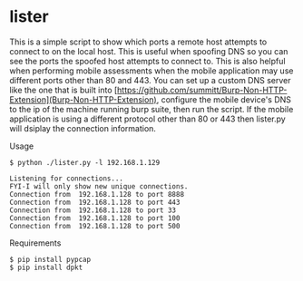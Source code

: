 # lister
This is a simple script to show which ports a remote host attempts to connect to on the local host. This is useful when spoofing DNS so you can see the ports the spoofed host attempts to connect to. This is also helpful when performing mobile assessments when the mobile application may use different ports other than 80 and 443. You can set up a custom DNS server like the one that is built into [https://github.com/summitt/Burp-Non-HTTP-Extension](Burp-Non-HTTP-Extension), configure the mobile device's DNS to the ip of the machine running burp suite, then run the script. If the mobile application is using a different protocol other than 80 or 443 then lister.py will dsiplay the connection information.

Usage


```
$ python ./lister.py -l 192.168.1.129

Listening for connections...
FYI-I will only show new unique connections.
Connection from  192.168.1.128 to port 8888
Connection from  192.168.1.128 to port 443
Connection from  192.168.1.128 to port 33
Connection from  192.168.1.128 to port 100
Connection from  192.168.1.128 to port 500
```

Requirements

```
$ pip install pypcap
$ pip install dpkt
```
